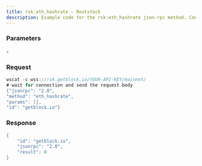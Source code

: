 ```yaml
---
title: rsk:eth_hashrate - Rootstock
description: Example code for the rsk:eth_hashrate json-rpc method. Сomplete guide on how to use rsk:eth_hashrate json-rpc in GetBlock.io Web3 documentation.
---
```


### Parameters


\-

### Request

``` java
wscat -c wss://rsk.getblock.io/YOUR-API-KEY/mainnet/ 
# wait for connection and send the request body 
{"jsonrpc": "2.0",
"method": "eth_hashrate",
"params": [],
"id": "getblock.io"}
```

###  Response

``` java
{
    "id": "getblock.io",
    "jsonrpc": "2.0",
    "result": 0
}
```

